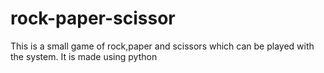 # rock-paper-scissor
This is a small game of rock,paper and scissors which can be played with the system. It is made using python
